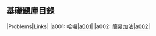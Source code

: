 ## 基礎題庫目錄
|Problems|Links|
|a001: 哈囉|[a001](Contents/a001.md)|
|a002: 簡易加法|[a002](Contents/a002.md)|
